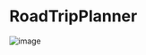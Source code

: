 # RoadTripPlanner
![image](https://github.com/divaamahajan/RoadTripPlanner/assets/42294538/8ef0268d-18f0-49fb-a084-120358c9d8eb)
